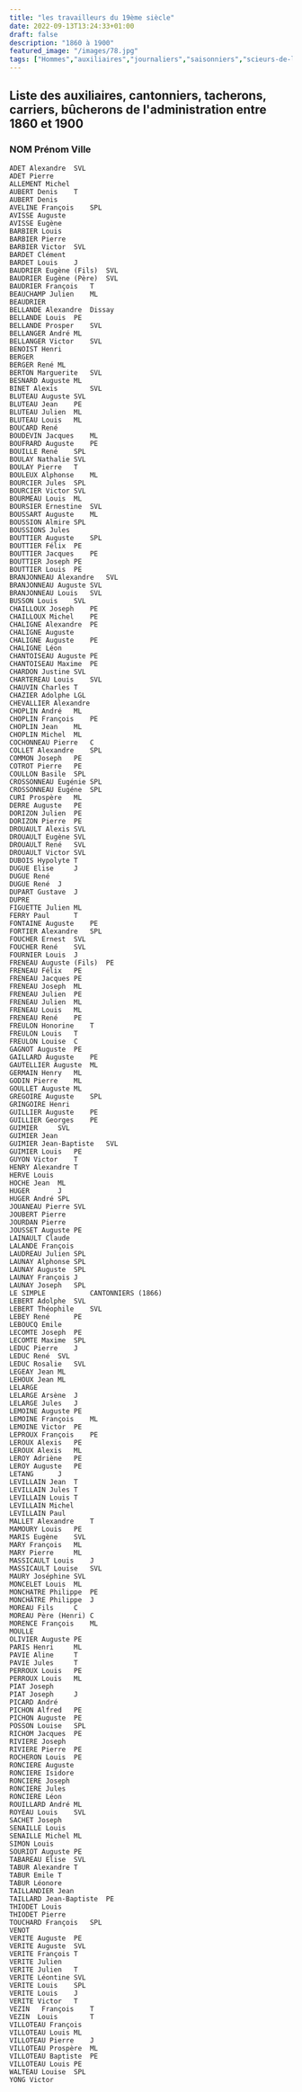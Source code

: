 ```yaml
---
title: "les travailleurs du 19ème siècle"
date: 2022-09-13T13:24:33+01:00
draft: false
description: "1860 à 1900"
featured_image: "/images/78.jpg"
tags: ["Hommes","auxiliaires","journaliers","saisonniers","scieurs-de-long","artisans-du-bois"]
---
```


## Liste des auxiliaires, cantonniers, tacherons, carriers, bûcherons de l'administration entre 1860 et 1900

### NOM Prénom Ville

	ADET Alexandre	SVL				
	ADET Pierre						
	ALLEMENT Michel					
	AUBERT Denis	T				
	AUBERT Denis					
	AVELINE François	SPL				
	AVISSE Auguste					
	AVISSE Eugène					
	BARBIER Louis					
	BARBIER Pierre					
	BARBIER Victor	SVL				
	BARDET Clément					
	BARDET Louis	J				
	BAUDRIER Eugène (Fils)	SVL				
	BAUDRIER Eugène (Père)	SVL				
	BAUDRIER François	T				
	BEAUCHAMP Julien	ML				
	BEAUDRIER						
	BELLANDE Alexandre	Dissay				
	BELLANDE Louis	PE				
	BELLANDE Prosper	SVL				
	BELLANGER André	ML				
	BELLANGER Victor	SVL				
	BENOIST Henri					
	BERGER
	BERGER René	ML				
	BERTON Marguerite	SVL				
	BESNARD Auguste	ML				
	BINET Alexis		SVL				
	BLUTEAU Auguste	SVL				
	BLUTEAU Jean	PE				
	BLUTEAU Julien	ML				
	BLUTEAU Louis	ML				
	BOUCARD René					
	BOUDEVIN Jacques	ML				
	BOUFRARD Auguste	PE				
	BOUILLE René	SPL				
	BOULAY Nathalie	SVL				
	BOULAY Pierre	T				
	BOULEUX Alphonse	ML				
	BOURCIER Jules	SPL				
	BOURCIER Victor	SVL				
	BOURMEAU Louis	ML				
	BOURSIER Ernestine	SVL				
	BOUSSART Auguste	ML				
	BOUSSION Almire	SPL				
	BOUSSIONS Jules					
	BOUTTIER Auguste	SPL				
	BOUTTIER Félix	PE				
	BOUTTIER Jacques	PE				
	BOUTTIER Joseph	PE				
	BOUTTIER Louis	PE				
	BRANJONNEAU Alexandre	SVL				
	BRANJONNEAU Auguste	SVL				
	BRANJONNEAU Louis	SVL				
	BUSSON Louis	SVL				
	CHAILLOUX Joseph	PE				
	CHAILLOUX Michel	PE				
	CHALIGNE Alexandre	PE				
	CHALIGNE Auguste					
	CHALIGNE Auguste	PE				
	CHALIGNE Léon					
	CHANTOISEAU Auguste	PE				
	CHANTOISEAU Maxime	PE				
	CHARDON Justine	SVL				
	CHARTEREAU Louis	SVL				
	CHAUVIN Charles	T				
	CHAZIER Adolphe	LGL				
	CHEVALLIER Alexandre					
	CHOPLIN André	ML				
	CHOPLIN François	PE				
	CHOPLIN Jean	ML				
	CHOPLIN Michel	ML				
	COCHONNEAU Pierre	C				
	COLLET Alexandre	SPL				
	COMMON Joseph	PE				
	COTROT Pierre	PE				
	COULLON Basile	SPL				
	CROSSONNEAU Eugénie	SPL				
	CROSSONNEAU Eugéne	SPL				
	CURI Prospère	ML				
	DERRE Auguste	PE				
	DORIZON Julien	PE				
	DORIZON Pierre	PE				
	DROUAULT Alexis	SVL				
	DROUAULT Eugène	SVL				
	DROUAULT René	SVL				
	DROUAULT Victor	SVL				
	DUBOIS Hypolyte	T				
	DUGUE Elise		J				
	DUGUE René					
	DUGUE René	J				
	DUPART Gustave	J				
	DUPRE
	FIGUETTE Julien	ML
	FERRY Paul		T				
	FONTAINE Auguste	PE				
	FORTIER Alexandre	SPL				
	FOUCHER Ernest	SVL				
	FOUCHER René	SVL				
	FOURNIER Louis	J				
	FRENEAU Auguste (Fils)	PE				
	FRENEAU Félix	PE				
	FRENEAU Jacques	PE				
	FRENEAU Joseph	ML				
	FRENEAU Julien	PE				
	FRENEAU Julien	ML				
	FRENEAU Louis	ML				
	FRENEAU René	PE				
	FREULON Honorine	T				
	FREULON Louis	T				
	FREULON Louise	C				
	GAGNOT Auguste	PE				
	GAILLARD Auguste	PE				
	GAUTELLIER Auguste	ML				
	GERMAIN Henry	ML				
	GODIN Pierre	ML				
	GOULLET Auguste	ML				
	GREGOIRE Auguste	SPL				
	GRINGOIRE Henri					
	GUILLIER Auguste	PE				
	GUILLIER Georges	PE				
	GUIMIER		SVL				
	GUIMIER Jean					
	GUIMIER Jean-Baptiste	SVL				
	GUIMIER Louis	PE				
	GUYON Victor	T				
	HENRY Alexandre	T				
	HERVE Louis					
	HOCHE Jean	ML				
	HUGER		J				
	HUGER André	SPL				
	JOUANEAU Pierre	SVL				
	JOUBERT Pierre					
	JOURDAN Pierre					
	JOUSSET Auguste	PE				
	LAINAULT Claude					
	LALANDE François					
	LAUDREAU Julien	SPL				
	LAUNAY Alphonse	SPL				
	LAUNAY Auguste	SPL				
	LAUNAY François	J				
	LAUNAY Joseph	SPL				
	LE SIMPLE			CANTONNIERS (1866)		
	LEBERT Adolphe	SVL				
	LEBERT Théophile	SVL				
	LEBEY René		PE				
	LEBOUCQ Emile					
	LECOMTE Joseph	PE				
	LECOMTE Maxime	SPL				
	LEDUC Pierre	J				
	LEDUC René	SVL				
	LEDUC Rosalie	SVL				
	LEGEAY Jean	ML				
	LEHOUX Jean	ML				
	LELARGE		
	LELARGE Arsène	J				
	LELARGE Jules	J				
	LEMOINE Auguste	PE				
	LEMOINE François	ML				
	LEMOINE Victor	PE				
	LEPROUX François	PE				
	LEROUX Alexis	PE				
	LEROUX Alexis	ML				
	LEROY Adriène	PE				
	LEROY Auguste	PE				
	LETANG		J				
	LEVILLAIN Jean	T				
	LEVILLAIN Jules	T				
	LEVILLAIN Louis	T				
	LEVILLAIN Michel					
	LEVILLAIN Paul					
	MALLET Alexandre	T				
	MAMOURY Louis	PE				
	MARIS Eugène	SVL				
	MARY François	ML				
	MARY Pierre		ML				
	MASSICAULT Louis	J				
	MASSICAULT Louise	SVL				
	MAURY Joséphine	SVL				
	MONCELET Louis	ML
	MONCHATRE Philippe	PE				
	MONCHÂTRE Philippe	J				
	MOREAU Fils 	C				
	MOREAU Père (Henri)	C				
	MORENCE François	ML				
	MOULLE
	OLIVIER Auguste	PE				
	PARIS Henri		ML
	PAVIE Aline		T				
	PAVIE Jules		T				
	PERROUX Louis	PE				
	PERROUX Louis	ML				
	PIAT Joseph						
	PIAT Joseph		J				
	PICARD André					
	PICHON Alfred	PE				
	PICHON Auguste	PE				
	POSSON Louise	SPL				
	RICHOM Jacques	PE				
	RIVIERE Joseph					
	RIVIERE Pierre	PE				
	ROCHERON Louis	PE				
	RONCIERE Auguste					
	RONCIERE Isidore					
	RONCIERE Joseph					
	RONCIERE Jules					
	RONCIERE Léon					
	ROUILLARD André	ML				
	ROYEAU Louis	SVL				
	SACHET Joseph					
	SENAILLE Louis					
	SENAILLE Michel	ML				
	SIMON Louis						
	SOURIOT Auguste	PE				
	TABAREAU Elise	SVL				
	TABUR Alexandre	T				
	TABUR Emile	T				
	TABUR Léonore					
	TAILLANDIER Jean					
	TAILLARD Jean-Baptiste	PE				
	THIODET Louis					
	THIODET Pierre					
	TOUCHARD François	SPL	 			
	VENOT
	VERITE Auguste	PE				
	VERITE Auguste	SVL				
	VERITE François	T				
	VERITE Julien					
	VERITE Julien	T				
	VERITE Léontine	SVL				
	VERITE Louis	SPL				
	VERITE Louis	J				
	VERITE Victor	T				
	VEZIN   François	T				
	VEZIN  Louis		T				
	VILLOTEAU François					
	VILLOTEAU Louis	ML				
	VILLOTEAU Pierre	J				
	VILLOTEAU Prospère	ML				
	VILLOTEAU Baptiste	PE				
	VILLOTEAU Louis	PE				
	WALTEAU Louise	SPL				
	YONG Victor			
